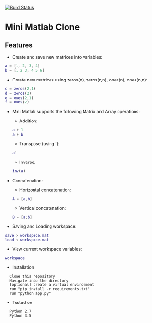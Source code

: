 [![Build Status](https://travis-ci.org/bernard-kanyolo/bc-8-mini-matlab-clone.svg?branch=master)](https://travis-ci.org/bernard-kanyolo/bc-8-mini-matlab-clone)
# Mini Matlab Clone

## Features

* Create and save new matrices into variables:
```MATLAB
a = [1, 2, 3, 4]
b = [1 2 3; 4 5 6]
```

* Create new matrices using zeros(n), zeros(n,n), ones(n), ones(n,n):
```MATLAB
c = zeros(2,1)
d = zeros(2)
e = ones(2,1)
f = ones(2)
```

* Mini Matlab supports the following Matrix and Array operations:
  * Addition:
  ```MATLAB
  a + 1
  a + b
  ```
  * Transpose (using '):
  ```MATLAB
  a'
  ```
  * Inverse:
  ```MATLAB
  inv(a)
  ```

* Concatenation:
  * Horizontal concatenation:
  ```MATLAB
  A = [a,b]
  ```
  * Vertical concatenation:
  ```MATLAB
  B = [a;b]
  ```

* Saving and Loading workspace:
```MATLAB
save > workspace.mat
load < workspace.mat
```

* View current workspace variables:
```MATLAB
workspace
```

* Installation
```
  Clone this repository
  Navigate into the directory
  [optional] create a virtual environment
  run "pip install -r requirements.txt"
  run "python app.py"
```

* Tested on
```
  Python 2.7
  Python 3.5
```
